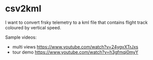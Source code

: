 # csv2kml

I want to convert frsky telemetry to a kml file that contains flight track coloured by vertical speed.

Sample videos:
- multi views https://www.youtube.com/watch?v=24ygvXTrJxs
- tour demo https://www.youtube.com/watch?v=h3gfmqi0myY
